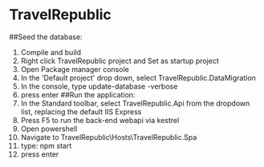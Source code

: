 # TravelRepublic
##Seed the database:
1. Compile and build
2. Right click TravelRepublic project and Set as startup project
3. Open Package manager console
4. In the 'Default project' drop down, select TravelRepublic.DataMigration
5. In the console, type update-database -verbose
4. press enter
##Run the application:
1. In the Standard toolbar, select TravelRepublic.Api from the dropdown list, replacing the default IIS Express
2. Press F5 to run the back-end webapi via kestrel
3. Open powershell
4. Navigate to TravelRepublic\Hosts\TravelRepublic.Spa
5. type: npm start
6. press enter

